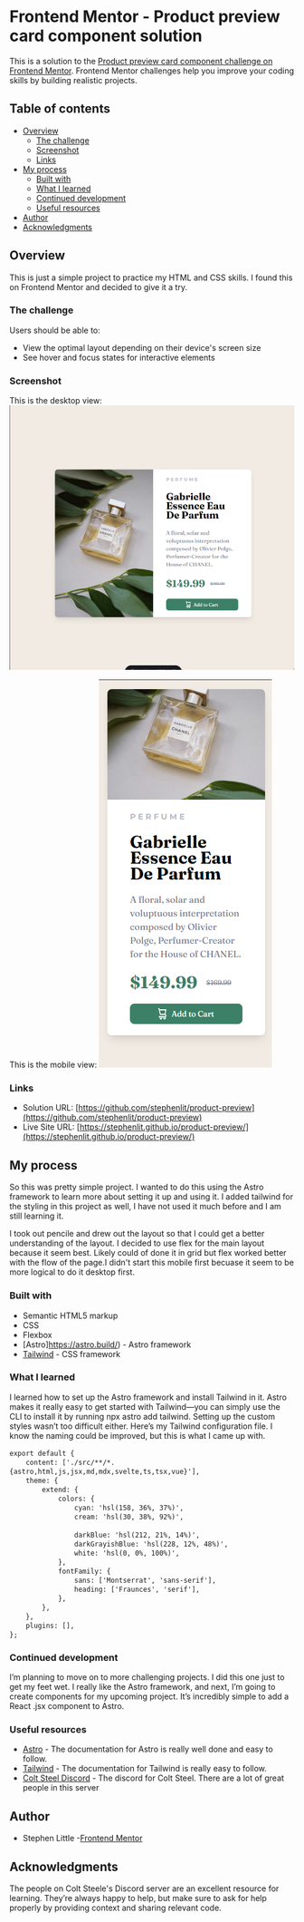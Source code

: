 # Frontend Mentor - Product preview card component solution

This is a solution to the [Product preview card component challenge on Frontend Mentor](https://www.frontendmentor.io/challenges/product-preview-card-component-GO7UmttRfa). Frontend Mentor challenges help you improve your coding skills by building realistic projects.

## Table of contents

-   [Overview](#overview)
    -   [The challenge](#the-challenge)
    -   [Screenshot](#screenshot)
    -   [Links](#links)
-   [My process](#my-process)
    -   [Built with](#built-with)
    -   [What I learned](#what-i-learned)
    -   [Continued development](#continued-development)
    -   [Useful resources](#useful-resources)
-   [Author](#author)
-   [Acknowledgments](#acknowledgments)

## Overview

This is just a simple project to practice my HTML and CSS skills. I found this on Frontend Mentor and decided to give it a try.

### The challenge

Users should be able to:

-   View the optimal layout depending on their device's screen size
-   See hover and focus states for interactive elements

### Screenshot

This is the desktop view:
![](./Screenshot-desktop.png)

This is the mobile view:
![](./screenshot-mobile.png)

### Links

-   Solution URL: [https://github.com/stephenlit/product-preview](https://github.com/stephenlit/product-preview)
-   Live Site URL: [https://stephenlit.github.io/product-preview/](https://stephenlit.github.io/product-preview/)

## My process

So this was pretty simple project. I wanted to do this using the Astro framework to learn more about setting it up and using it.
I added tailwind for the styling in this project as well, I have not used it much before and I am still learning it.

I took out pencile and drew out the layout so that I could get a better understanding of the layout. I decided to use flex for the main layout because it seem best.
Likely could of done it in grid but flex worked better with the flow of the page.I didn't start this mobile first becuase it seem to be more logical to do it
desktop first.

### Built with

-   Semantic HTML5 markup
-   CSS
-   Flexbox
-   [Astro]https://astro.build/) - Astro framework
-   [Tailwind](https://tailwindcss.com/) - CSS framework

### What I learned

I learned how to set up the Astro framework and install Tailwind in it. Astro makes it really easy to get started with Tailwind—you can simply use the CLI to install it by running npx astro add tailwind. Setting up the custom styles wasn’t too difficult either. Here’s my Tailwind configuration file. I know the naming could be improved, but this is what I came up with.

```/** @type {import('tailwindcss').Config} */
export default {
    content: ['./src/**/*.{astro,html,js,jsx,md,mdx,svelte,ts,tsx,vue}'],
    theme: {
        extend: {
            colors: {
                cyan: 'hsl(158, 36%, 37%)',
                cream: 'hsl(30, 38%, 92%)',

                darkBlue: 'hsl(212, 21%, 14%)',
                darkGrayishBlue: 'hsl(228, 12%, 48%)',
                white: 'hsl(0, 0%, 100%)',
            },
            fontFamily: {
                sans: ['Montserrat', 'sans-serif'],
                heading: ['Fraunces', 'serif'],
            },
        },
    },
    plugins: [],
};
```

### Continued development

I’m planning to move on to more challenging projects. I did this one just to get my feet wet. I really like the Astro framework, and next, I’m going to create components for my upcoming project. It’s incredibly simple to add a React .jsx component to Astro.

### Useful resources

-   [Astro](https://astro.build/) - The documentation for Astro is really well done and easy to follow.
-   [Tailwind](https://tailwindcss.com/) - The documentation for Tailwind is really easy to follow.
-   [Colt Steel Discord](https://discord.gg/AKFkMuYC) - The discord for Colt Steel. There are a lot of great people in this server

## Author

-   Stephen Little -[Frontend Mentor](https://www.frontendmentor.io)

## Acknowledgments

The people on Colt Steele's Discord server are an excellent resource for learning. They’re always happy to help, but make sure to ask for help properly by providing context and sharing relevant code.
